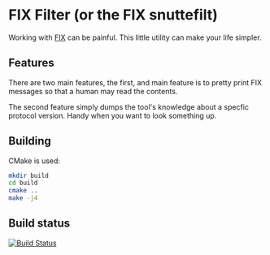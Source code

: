 # FIX Filter (or the FIX snuttefilt)

Working with [FIX](http://www.fixtradingcommunity.org/) can be painful. This
little utility can make your life simpler.

## Features

There are two main features, the first, and main feature is to pretty print
FIX messages so that a human may read the contents.

The second feature simply dumps the tool's knowledge about a specfic protocol
version. Handy when you want to look something up.

## Building

CMake is used:

```sh
mkdir build
cd build
cmake ..
make -j4
```

## Build status

[![Build Status](https://travis-ci.org/noj/fixfilter?branch=master)](https://travis-ci.org/noj/fixfilter)



